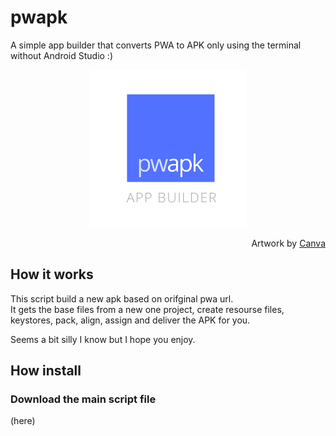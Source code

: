 # pwapk
A simple app builder that converts PWA to APK only using the terminal without Android Studio :)
<br />
<p align="center"><img src="https://raw.githubusercontent.com/saymoncoppi/pwapk/master/pwapk.png" height="50%" width="50%"></p>
<div align="right">Artwork by <a href="https://www.canva.com/">Canva</a></div>

## How it works
This script build a new apk based on orifginal pwa url. \
It gets the base files from a new one project, create resourse files, keystores, pack, align, assign and deliver the APK for you.   

Seems a bit silly I know but I hope you enjoy. 

## How install
### Download the main script file
(here)
